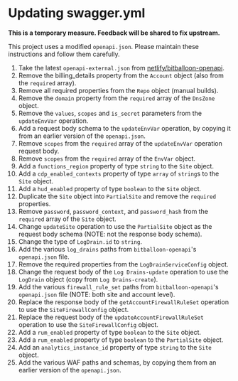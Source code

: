 # Updating swagger.yml

**This is a temporary measure. Feedback will be shared to fix upstream.**

This project uses a modified `openapi.json`. Please maintain these instructions and follow them carefully.

1. Take the latest `openapi-external.json` from [netlify/bitballoon-openapi](https://github.dev/netlify/bitballoon-openapi/blob/main/openapi-external.json).
1. Remove the billing_details property from the `Account` object (also from the `required` array).
1. Remove all required properties from the `Repo` object (manual builds).
1. Remove the `domain` property from the `required` array of the `DnsZone` object.
1. Remove the `values`, `scopes` and `is_secret` parameters from the `updateEnvVar` operation.
1. Add a request body schema to the `updateEnvVar` operation, by copying it from an earlier version of the `openapi.json`.
1. Remove `scopes` from the `required` array of the `updateEnvVar` operation request body.
1. Remove `scopes` from the `required` array of the `EnvVar` object.
1. Add a `functions_region` property of type `string` to the `Site` object.
1. Add a `cdp_enabled_contexts` property of type `array` of `string`s to the `Site` object.
1. Add a `hud_enabled` property of type `boolean` to the `Site` object.
1. Duplicate the `Site` object into `PartialSite` and remove the `required` properties.
1. Remove `password`, `password_context`, and `password_hash` from the `required` array of the `Site` object.
1. Change `updateSite` operation to use the `PartialSite` object as the request body schema (NOTE: not the response body schema).
1. Change the type of `LogDrain.id` to `string`.
1. Add the various `log_drains` paths from `bitballoon-openapi`'s `openapi.json` file.
1. Remove the required properties from the `LogDrainServiceConfig` object.
1. Change the request body of the `Log Drains-update` operation to use the `LogDrain` object (copy from `Log Drains-create`).
1. Add the various `firewall_rule_set` paths from `bitballoon-openapi`'s `openapi.json` file (NOTE: both site and account level).
1. Replace the response body of the `getAccountFirewallRuleSet` operation to use the `SiteFirewallConfig` object.
1. Replace the request body of the `updateAccountFirewallRuleSet` operation to use the `SiteFirewallConfig` object.
1. Add a `rum_enabled` property of type `boolean` to the `Site` object.
1. Add a `rum_enabled` property of type `boolean` to the `PartialSite` object.
1. Add an `analytics_instance_id` property of type `string` to the `Site` object.
1. Add the various WAF paths and schemas, by copying them from an earlier version of the `openapi.json`.
